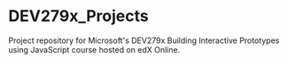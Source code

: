 # DEV279x_Projects
Project repository for Microsoft's DEV279x Building Interactive Prototypes using JavaScript course hosted on edX Online.

